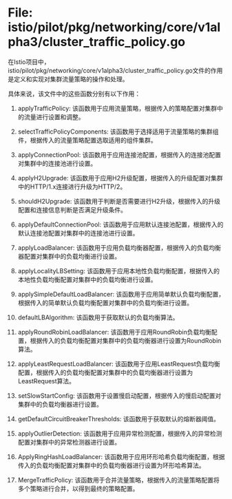 # File: istio/pilot/pkg/networking/core/v1alpha3/cluster_traffic_policy.go

在Istio项目中，istio/pilot/pkg/networking/core/v1alpha3/cluster_traffic_policy.go文件的作用是定义和实现对集群流量策略的操作和处理。

具体来说，该文件中的这些函数分别有以下作用：

1. applyTrafficPolicy: 该函数用于应用流量策略，根据传入的策略配置对集群中的流量进行设置和调整。

2. selectTrafficPolicyComponents: 该函数用于选择适用于流量策略的集群组件，根据传入的流量策略配置选取适用的组件集群。

3. applyConnectionPool: 该函数用于应用连接池配置，根据传入的连接池配置对集群中的连接池进行设置。

4. applyH2Upgrade: 该函数用于应用H2升级配置，根据传入的升级配置对集群中的HTTP/1.x连接进行升级为HTTP/2。

5. shouldH2Upgrade: 该函数用于判断是否需要进行H2升级，根据传入的升级配置和连接信息判断是否满足升级条件。

6. applyDefaultConnectionPool: 该函数用于应用默认连接池配置，根据传入的默认连接池配置对集群中的连接池进行设置。

7. applyLoadBalancer: 该函数用于应用负载均衡器配置，根据传入的负载均衡器配置对集群中的负载均衡进行设置。

8. applyLocalityLBSetting: 该函数用于应用本地性负载均衡配置，根据传入的本地性负载均衡配置对集群中的负载均衡进行设置。

9. applySimpleDefaultLoadBalancer: 该函数用于应用简单默认负载均衡配置，根据传入的简单默认负载均衡配置对集群中的负载均衡进行设置。

10. defaultLBAlgorithm: 该函数用于获取默认的负载均衡算法。

11. applyRoundRobinLoadBalancer: 该函数用于应用RoundRobin负载均衡配置，根据传入的负载均衡配置对集群中的负载均衡器进行设置为RoundRobin算法。

12. applyLeastRequestLoadBalancer: 该函数用于应用LeastRequest负载均衡配置，根据传入的负载均衡配置对集群中的负载均衡器进行设置为LeastRequest算法。

13. setSlowStartConfig: 该函数用于设置慢启动配置，根据传入的慢启动配置对集群中的负载均衡器进行设置。

14. getDefaultCircuitBreakerThresholds: 该函数用于获取默认的熔断器阈值。

15. applyOutlierDetection: 该函数用于应用异常检测配置，根据传入的异常检测配置对集群中的异常检测器进行设置。

16. ApplyRingHashLoadBalancer: 该函数用于应用环形哈希负载均衡配置，根据传入的负载均衡配置对集群中的负载均衡器进行设置为环形哈希算法。

17. MergeTrafficPolicy: 该函数用于合并流量策略，根据传入的流量策略配置将多个策略进行合并，以得到最终的策略配置。


